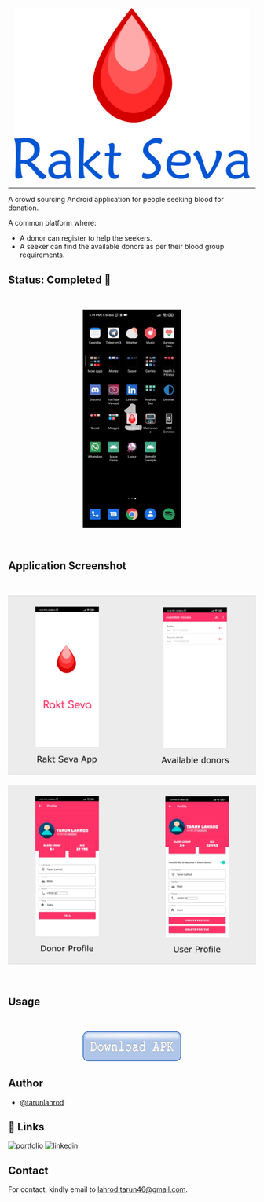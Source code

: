 <p align="center">
<img src="https://github.com/tarunlahrod/RaktSeva/blob/master/app/src/main/res/drawable/rakt_seva_logo_with_text_200dpi.png?raw=true" width="480">
</p>

---

A crowd sourcing Android application for people seeking blood for donation.

A common platform where:

- A donor can register to help the seekers.
- A seeker can find the available donors as per their blood group requirements.

## Status: Completed 🎉

<br/>

<p align="center">
<img src="https://github.com/tarunlahrod/RaktSeva/blob/master/app/src/main/res/drawable/app_activity_flow.gif?raw=true" width="200">
</p>

<br/>

## Application Screenshot

<br/>

<p align="center">
<img src="https://github.com/tarunlahrod/RaktSeva/blob/master/app/src/main/res/drawable/screenshot_1.png?raw=true" width="640">
<br/><br/>
<img src="https://github.com/tarunlahrod/RaktSeva/blob/master/app/src/main/res/drawable/screenshot_2.png?raw=true" width="640">
</p>

<br/>

## Usage
<br/>
<p align="center">
<a href="https://github.com/tarunlahrod/RaktSeva/tree/master/versioned_apks">
  <img src="https://github.com/tarunlahrod/RaktSeva/blob/master/app/src/main/res/drawable/download_button.png?raw=true" width="200">
</a>
</p>


## Author
- [@tarunlahrod](https://www.github.com/tarunlahrod)

## 🔗 Links
[![portfolio](https://img.shields.io/badge/my_portfolio-000?style=for-the-badge&logo=ko-fi&logoColor=white)](https://tarunlahrod.github.io/)
[![linkedin](https://img.shields.io/badge/linkedin-0A66C2?style=for-the-badge&logo=linkedin&logoColor=white)](https://www.linkedin.com/in/tarun-lahrod/)


## Contact

For contact, kindly email to [lahrod.tarun46@gmail.com](mailto:lahrod.tarun46@gmail.com).

  


